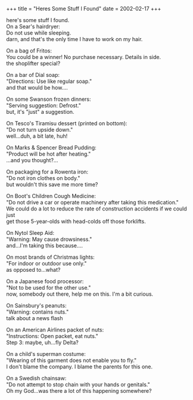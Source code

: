 +++
title = "Heres Some Stuff I Found"
date = 2002-02-17
+++

here's some stuff I found.  
On a Sear's hairdryer:  
Do not use while sleeping.  
darn, and that's the only time I have to work on my hair.

On a bag of Fritos:  
You could be a winner! No purchase necessary. Details in side.  
the shoplifter special?

On a bar of Dial soap:  
"Directions: Use like regular soap."  
and that would be how&#8230;.

On some Swanson frozen dinners:  
"Serving suggestion: Defrost."  
but, it's "just" a suggestion.

On Tesco's Tiramisu dessert (printed on bottom):  
"Do not turn upside down."  
well&#8230;duh, a bit late, huh!

On Marks & Spencer Bread Pudding:  
"Product will be hot after heating."  
&#8230;and you thought?&#8230;

On packaging for a Rowenta iron:  
"Do not iron clothes on body."  
but wouldn't this save me more time?

On Boot's Children Cough Medicine:  
"Do not drive a car or operate machinery after taking this medication."  
We could do a lot to reduce the rate of construction accidents if we could just  
get those 5-year-olds with head-colds off those forklifts.

On Nytol Sleep Aid:  
"Warning: May cause drowsiness."  
and&#8230;I'm taking this because&#8230;.

On most brands of Christmas lights:  
"For indoor or outdoor use only."  
as opposed to&#8230;what?

On a Japanese food processor:  
"Not to be used for the other use."  
now, somebody out there, help me on this. I'm a bit curious.

On Sainsbury's peanuts:  
"Warning: contains nuts."  
talk about a news flash

On an American Airlines packet of nuts:  
"Instructions: Open packet, eat nuts."  
Step 3: maybe, uh&#8230;fly Delta?

On a child's superman costume:  
"Wearing of this garment does not enable you to fly."  
I don't blame the company. I blame the parents for this one.

On a Swedish chainsaw:  
"Do not attempt to stop chain with your hands or genitals."  
Oh my God&#8230;was there a lot of this happening somewhere?